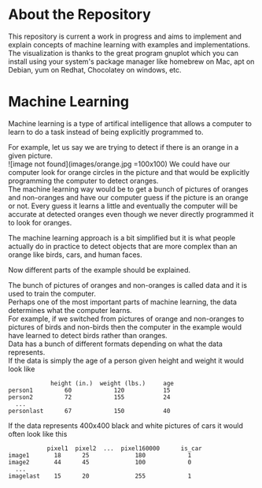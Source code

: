 # About the Repository

This repository is current a work in progress and aims to implement and explain
  concepts of machine learning with examples and implementations.  
The visualization is thanks to the great program gnuplot which you can install
  using your system's package manager like homebrew on Mac, apt on Debian, yum
  on Redhat, Chocolatey on windows, etc.

# Machine Learning

Machine learning is a type of artifical intelligence that allows
  a computer to learn to do a task instead of being explicitly
  programmed to.  

For example, let us say we are trying to detect if there is an orange
  in a given picture.  
![image not found](images/orange.jpg =100x100)
We could have our computer look for orange circles in the picture and
  that would be explicitly programming the computer to detect oranges.  
The machine learning way would be to get a bunch of pictures of oranges
  and non-oranges and have our computer guess if the picture is an
  orange or not. Every guess it learns a little and eventually
  the computer will be accurate at detected oranges even though we
  never directly programmed it to look for oranges.

The machine learning approach is a bit simplified but it is what
  people actually do in practice to detect objects that are more
  complex than an orange like birds, cars, and human faces.  

Now different parts of the example should be explained.  

The bunch of pictures of oranges and non-oranges is called data
  and it is used to train the computer.  
Perhaps one of the most important parts of machine learning, the
  data determines what the computer learns.  
For example, if we switched from pictures of orange and non-oranges
  to pictures of birds and non-birds then the computer in the example
  would have learned to detect birds rather than oranges.  
Data has a bunch of different formats depending on what the data
  represents.  
If the data is simply the age of a person given height and weight
  it would look like  
```
            height (in.)  weight (lbs.)     age
person1         60            120           15
person2         72            155           24
  ...
personlast      67            150           40

```
If the data represents 400x400 black and white pictures of cars it
  would often look like this  
```
           pixel1  pixel2  ...  pixel160000      is_car
image1       18      25             180            1
image2       44      45             100            0
  ...
imagelast    15      20             255            1
```

